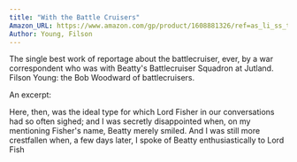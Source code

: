 ```yaml
---
title: "With the Battle Cruisers"
Amazon_URL: https://www.amazon.com/gp/product/1608881326/ref=as_li_ss_tl?ie=UTF8&linkCode=ll1&tag=internetbo00a-20
Author: Young, Filson
---
```

The single best work of reportage about the battlecruiser, ever, by a war correspondent who was with Beatty's Battlecruiser Squadron at Jutland. Filson Young: the Bob Woodward of battlecruisers.

An excerpt:

Here, then, was the ideal type for which Lord Fisher in our conversations had so often sighed; and I was secretly disappointed when, on my mentioning Fisher's name, Beatty merely smiled. And I was still more crestfallen when, a few days later, I spoke of Beatty enthusiastically to Lord Fish